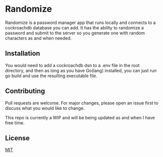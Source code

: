 # Randomize

Randomize is a password manager app that runs locally and connects to a cockroachdb database you can add. It has the ability to randomize a password and submit to the server so you generate one with random characters as and when needed.

## Installation

You would need to add a cockroachdb dsn to a .env file in the root directory, and then as long as you have Go(lang) installed, you can just run go build and use the resulting executable file.

## Contributing

Pull requests are welcome. For major changes, please open an issue first
to discuss what you would like to change.

This repo is currently a WIP and will be being updated as and when I have free time.

## License

[MIT](https://choosealicense.com/licenses/mit/)